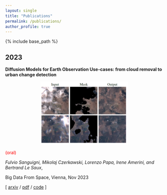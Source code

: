```yaml
---
layout: single
title: "Publications"
permalink: /publications/
author_profile: true
---
```


<!-- {% if author.googlescholar %}
  You can also find my articles on <u><a href="{{author.googlescholar}}">my Google Scholar profile</a>.</u>
{% endif %} -->

{% include base_path %}

## 2023

**Diffusion Models for Earth Observation Use-cases: from cloud removal to urban change detection**
<html><body>
      <div class="image" align="center"><img src="images/slides_cr.png" class="img-fluid" alt="Manuscript Thumbnail" style="max-width: 100%; max-height: 200px;"></div> </body></html>

<span style="color:red;"> (oral) </span>

 _Fulvio Sanguigni, Mikolaj Czerkawski, Lorenzo Papa, Irene Amerini, and Bertrand Le Saux_, 

 Big Data From Space, Vienna, Nov 2023

\[ [arxiv](https://arxiv.org/abs/2311.06222) / [pdf](https://arxiv.org/pdf/2311.06222)  / [code](https://github.com/furio1999/EO_Diffusion) \]


<!-- {% for post in site.publications reversed %}
  {% include archive-single.html %}
{% endfor %} -->
